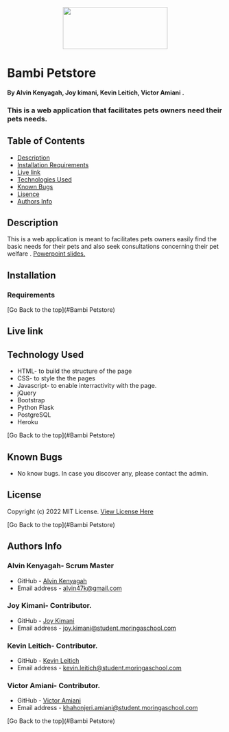<div id="header" align="center">
  <img src="https://c.tenor.com/VpXcR-FH6GoAAAAj/mydoodlesateme-pomeranian.gif" width="244" height="98"/>
</div>

# Bambi Petstore
#### By Alvin Kenyagah, Joy kimani, Kevin Leitich, Victor Amiani .
### This is a web application that facilitates pets owners need their pets needs.

## Table of Contents
+ [Description](#description)
+ [Installation Requirements](#installation)
+ [Live link](#link)
+ [Technologies Used](#technology)
+ [Known Bugs](#bugs)
+ [Lisence](#lisence)
+ [Authors Info](#author)

## Description

This is a web application is meant to facilitates pets owners easily find the basic needs for their pets and also seek consultations concerning their pet welfare . [Powerpoint slides.](https://docs.google.com/presentation/d/1RqccBQOWLDmqyodjcmppOMw_SWrikClm9EavVq1KudA/edit#slide=id.gd5b09a965_5_0)


## Installation 
### Requirements



[Go Back to the top](#Bambi Petstore)

## Live link


## Technology Used
* HTML- to build the structure of the page
* CSS- to style the the pages
* Javascript- to enable interractivity with the page.
* jQuery
* Bootstrap
* Python Flask
* PostgreSQL
* Heroku

[Go Back to the top](#Bambi Petstore)


## Known Bugs
* No know bugs. In case you discover any, please contact the admin.

## License

Copyright (c) 2022 MIT License. [View License Here](LICENSE)

[Go Back to the top](#Bambi Petstore)

## Authors Info

### Alvin Kenyagah- Scrum Master
* GitHub - [Alvin Kenyagah](https://github.com/alvinkenyagah)
* Email address - [alvin47k@gmail.com](mailto:alvin47k@gmail.com)

### Joy Kimani- Contributor.
* GitHub - [Joy Kimani](https://github.com/JoyChristine)
* Email address - [joy.kimani@student.moringaschool.com](mailto:joy.kimani@student.moringaschool.com)
### Kevin Leitich- Contributor.
* GitHub - [Kevin Leitich](https://github.com/kLeitich)
* Email address - [kevin.leitich@student.moringaschool.com](mailto:kevin.leitich@student.moringaschool.com)
### Victor Amiani- Contributor.
* GitHub - [Victor Amiani](https://github.com/amianivictor)
* Email address - [khahonjeri.amiani@student.moringaschool.com](mailto:khahonjeri.amiani@student.moringaschool.com)

[Go Back to the top](#Bambi Petstore)
